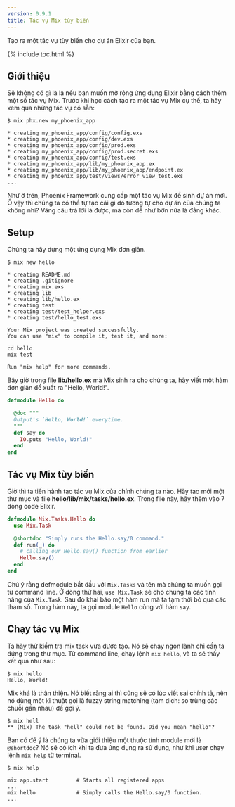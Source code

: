```yaml
---
version: 0.9.1
title: Tác vụ Mix tùy biến
---
```


Tạo ra một tác vụ tùy biến cho dự án Elixir của bạn.

{% include toc.html %}

## Giới thiệu

Sẽ không có gì là lạ nếu bạn muốn mở rộng ứng dụng Elixir bằng cách thêm một số tác vụ Mix. Trước khi học cách tạo ra một tác vụ Mix cụ thể, ta hãy xem qua những tác vụ có sẵn:

```shell
$ mix phx.new my_phoenix_app

* creating my_phoenix_app/config/config.exs
* creating my_phoenix_app/config/dev.exs
* creating my_phoenix_app/config/prod.exs
* creating my_phoenix_app/config/prod.secret.exs
* creating my_phoenix_app/config/test.exs
* creating my_phoenix_app/lib/my_phoenix_app.ex
* creating my_phoenix_app/lib/my_phoenix_app/endpoint.ex
* creating my_phoenix_app/test/views/error_view_test.exs
...
```

Như ở trên, Phoenix Framework cung cấp một tác vụ Mix để sinh dự án mới. Ồ vậy thì chúng ta có thể tự tạo cái gì đó tương tự cho dự án của chúng ta không nhỉ? Vâng câu trả lời là được, mà còn dễ như bỡn nữa là đằng khác.

## Setup

Chúng ta hãy dựng một ứng dụng Mix đơn giản.

```shell
$ mix new hello

* creating README.md
* creating .gitignore
* creating mix.exs
* creating lib
* creating lib/hello.ex
* creating test
* creating test/test_helper.exs
* creating test/hello_test.exs

Your Mix project was created successfully.
You can use "mix" to compile it, test it, and more:

cd hello
mix test

Run "mix help" for more commands.
```

Bây giờ trong file **lib/hello.ex** mà Mix sinh ra cho chúng ta, hãy viết một hàm đơn giản để xuất ra "Hello, World!".

```elixir
defmodule Hello do

  @doc """
  Output's `Hello, World!` everytime.
  """
  def say do
    IO.puts "Hello, World!"
  end
end
```

## Tác vụ Mix tùy biến

Giờ thì ta tiến hành tạo tác vụ Mix của chính chúng ta nào. Hãy tạo mới một thư mục và file **hello/lib/mix/tasks/hello.ex**. Trong file này, hãy thêm vào 7 dòng code Elixir.

```elixir
defmodule Mix.Tasks.Hello do
  use Mix.Task

  @shortdoc "Simply runs the Hello.say/0 command."
  def run(_) do
    # calling our Hello.say() function from earlier
    Hello.say()
  end
end
```

Chú ý rằng defmodule bắt đầu với `Mix.Tasks` và tên mà chúng ta muốn gọi từ command line. Ở dòng thử hai, `use Mix.Task` sẽ cho chúng ta các tính năng của `Mix.Task`. Sau đó khai báo một hàm run mà ta tạm thời bỏ qua các tham số. Trong hàm này, ta gọi module `Hello` cùng với hàm `say`.

## Chạy tác vụ Mix

Ta hãy thử kiểm tra mix task vừa được tạo. Nó sẽ chạy ngon lành chỉ cần ta đứng trong thư mục. Từ command line, chạy lệnh `mix hello`, và ta sẽ thấy kết quả như sau:

```shell
$ mix hello
Hello, World!
```

Mix khá là thân thiện. Nó biết rằng ai thì cũng sẽ có lúc viết sai chính tả, nên nó dùng một kĩ thuật gọi là fuzzy string matching (tạm dịch: so trùng các chuỗi gần nhau) để gợi ý.

```shell
$ mix hell
** (Mix) The task "hell" could not be found. Did you mean "hello"?
```

Bạn có để ý là chúng ta vừa giới thiệu một thuộc tính module mới là `@shortdoc`? Nó sẽ có ích khi ta đưa ứng dụng ra sử dụng, như khi user chạy lệnh `mix help` từ terminal.

```shell
$ mix help

mix app.start         # Starts all registered apps
...
mix hello             # Simply calls the Hello.say/0 function.
...
```
